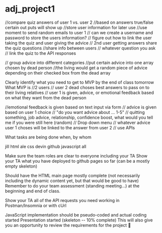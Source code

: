 # adj_project1

//compare quiz answers of user 1 vs. user 2 
//based on answers true/false certain out puts will show up 
//store user information for later use
//use moment to send random emails to user 1 
// can we create a username and password to store the users information? 
// figure out how to link the user taking the quiz and user giving the advice 
// 2nd user getting answers share the quiz questions 
//share info between users 
// whatever question you ask 
// link the quiz to the API responses 


// group advice into different categories 
//put certain advice into one array chosen by dead person 
//the living would get a random piece of advice depending on their checked box from the dead array 



Clearly identify what you need to get to MVP by the end of class tomorrow
What MVP is
//2 users
// user 2 dead choses best answers to pass on to their living relatives 
// user 1 is given, advice, or emotional feedback based on what they want from the dead person 

//emotional feedback is given based on text input via  form 
// advice is given based on user 1 choice 
// "do you want advice about ... 1-5"
// quitting something, job advice, relationship, confidence boost, what would you tell me if you were still here  (random)
// Drop down menu 
// whatever advice user 1 choses will be linked to the answer from user 2 
// use APIs



What tasks are being done when, by whom

jill html 
ale css 
devin github
javascript all 


Make sure the team roles are clear to everyone including your TA
Show your TA what you have deployed to github pages so far (can be a mostly empty skeleton)

Should have the HTML main page mostly complete (not necessarily including the dynamic content yet, but that would be good to have)
Remember to do your team assessment (standing meeting…) at the beginning and end of class.

Show your TA all of the API requests you need working in Postman/Insomnia or with cUrl

JavaScript implementation should be pseudo-coded and actual coding started
Presentation started (skeleton -- 10% complete)
This will also give you an opportunity to review the requirements for the project :slightly_smiling_face:
